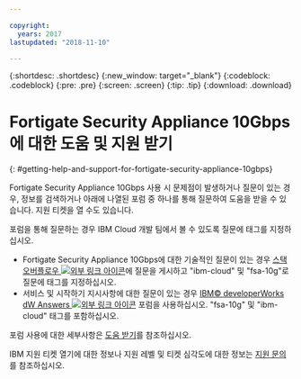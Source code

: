 ```yaml
---

copyright:
  years: 2017
lastupdated: "2018-11-10"

---
```


{:shortdesc: .shortdesc}
{:new_window: target="_blank"}
{:codeblock: .codeblock}
{:pre: .pre}
{:screen: .screen}
{:tip: .tip}
{:download: .download}

# Fortigate Security Appliance 10Gbps에 대한 도움 및 지원 받기
{: #getting-help-and-support-for-fortigate-security-appliance-10gbps}

Fortigate Security Appliance 10Gbps 사용 시 문제점이 발생하거나 질문이 있는 경우, 정보를 검색하거나 아래에 나열된 포럼 중 하나를 통해 질문하여 도움을 받을 수 있습니다. 지원 티켓을 열 수도 있습니다.

포럼을 통해 질문하는 경우 IBM Cloud 개발 팀에서 볼 수 있도록 질문에 태그를 지정하십시오.

* Fortigate Security Appliance 10Gbps에 대한 기술적인 질문이 있는 경우 [스택 오버플로우 ![외부 링크 아이콘](../../icons/launch-glyph.svg "외부 링크 아이콘")](https://stackoverflow.com/search?q=fsa-10g+ibm-cloud)에 질문을 게시하고 "ibm-cloud" 및 "fsa-10g"로 질문에 태그를 지정하십시오.
* 서비스 및 시작하기 지시사항에 대한 질문이 있는 경우 [IBM© developerWorks dW Answers ![외부 링크 아이콘](../../icons/launch-glyph.svg "외부 링크 아이콘")](https://developer.ibm.com/answers/topics/fsa-10g.html?smartspace=ibm-cloud) 포럼을 사용하십시오. "fsa-10g" 및 "ibm-cloud" 태그를 포함하십시오.

포럼 사용에 대한 세부사항은 [도움 받기](https://{DomainName}/docs/get-support?topic=get-support-using-avatar)를 참조하십시오.

IBM 지원 티켓 열기에 대한 정보나 지원 레벨 및 티켓 심각도에 대한 정보는 [지원 문의](/docs/get-support?topic=get-support-contacting-bluemix-support-dedicated-local)를 참조하십시오.
